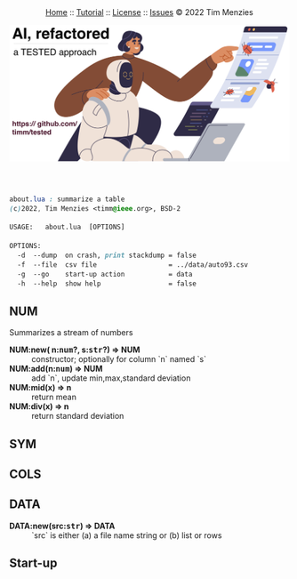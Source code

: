 &nbsp;<p><a name=top></a><center>

[Home]() :: [Tutorial]() :: [License]() :: [Issues]() &copy; 2022 Tim Menzies   

<img width=600 src="docs/img/banner.png">

</center>



# 

```css

about.lua : summarize a table
(c)2022, Tim Menzies <timm@ieee.org>, BSD-2 

USAGE:   about.lua  [OPTIONS]

OPTIONS:
  -d  --dump  on crash, print stackdump = false
  -f  --file  csv file                  = ../data/auto93.csv
  -g  --go    start-up action           = data
  -h  --help  show help                 = false

```
 
## NUM	
Summarizes a stream of numbers	

<dl>
<dt><b> NUM:new(  n:<tt>num</tt>?, s:<tt>str</tt>?) &rArr;  NUM </b></dt><dd>   constructor; optionally for column `n` named `s`  </dd>
<dt><b> NUM:add(n:<tt>num</tt>) &rArr;  NUM </b></dt><dd>  add `n`, update min,max,standard deviation </dd>
<dt><b> NUM:mid(x) &rArr;  n </b></dt><dd>  return mean </dd>
<dt><b> NUM:div(x) &rArr;  n </b></dt><dd>  return standard deviation </dd>
</dl>

## SYM	
## COLS	
## DATA	

<dl>
<dt><b> DATA:new(src:<tt>str</tt>) &rArr;  DATA </b></dt><dd>  `src` is either (a) a file name string or (b) list or rows </dd>
</dl>

## Start-up	
